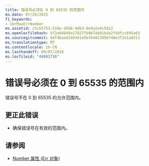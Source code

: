 ```yaml
---
title: 错误号必须在 0 到 65535 的范围内
ms.date: 07/20/2015
f1_keywords:
- vbrMaxErrNumber
ms.assetid: c5cb5753-516e-4568-9d63-0e9a2a4c5812
ms.openlocfilehash: 5f2a04840a17827fb967ab01bda2fddfcc895a63
ms.sourcegitcommit: 64f4baed249341e5bf64d1385bf48e3f2e1a0211
ms.translationtype: MT
ms.contentlocale: zh-CN
ms.lasthandoff: 09/07/2018
ms.locfileid: "44083736"
---
```

# <a name="error-number-must-be-within-the-range-0-and-65535"></a>错误号必须在 0 到 65535 的范围内
错误号不在 0 到 65535 的允许范围内。  
  
## <a name="to-correct-this-error"></a>更正此错误  
  
-   确保错误号在有效的范围内。  
  
## <a name="see-also"></a>请参阅

- [Number 属性 (Err 对象)](xref:Microsoft.VisualBasic.ErrObject.Number%2A)
